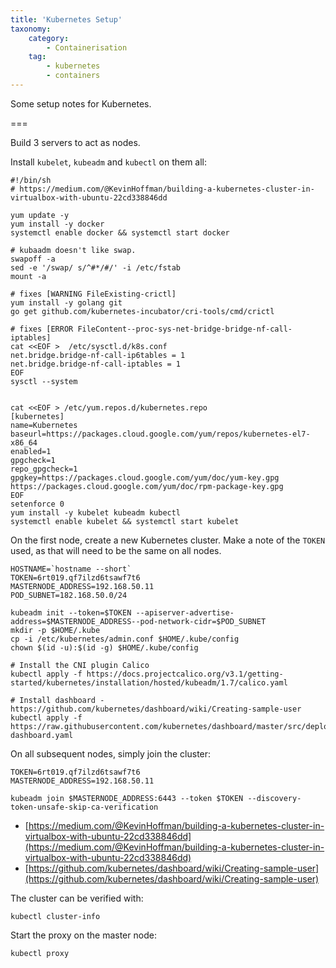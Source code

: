 ```yaml
---
title: 'Kubernetes Setup'
taxonomy:
    category:
        - Containerisation
    tag:
        - kubernetes
        - containers
---
```


Some setup notes for Kubernetes.

===

Build 3 servers to act as nodes.

Install `kubelet`, `kubeadm` and `kubectl` on them all:

    #!/bin/sh
    # https://medium.com/@KevinHoffman/building-a-kubernetes-cluster-in-virtualbox-with-ubuntu-22cd338846dd

    yum update -y
    yum install -y docker
    systemctl enable docker && systemctl start docker

    # kubaadm doesn't like swap.
    swapoff -a
    sed -e '/swap/ s/^#*/#/' -i /etc/fstab
    mount -a

    # fixes [WARNING FileExisting-crictl]
    yum install -y golang git
    go get github.com/kubernetes-incubator/cri-tools/cmd/crictl

    # fixes [ERROR FileContent--proc-sys-net-bridge-bridge-nf-call-iptables]
    cat <<EOF >  /etc/sysctl.d/k8s.conf
    net.bridge.bridge-nf-call-ip6tables = 1
    net.bridge.bridge-nf-call-iptables = 1
    EOF
    sysctl --system


    cat <<EOF > /etc/yum.repos.d/kubernetes.repo
    [kubernetes]
    name=Kubernetes
    baseurl=https://packages.cloud.google.com/yum/repos/kubernetes-el7-x86_64
    enabled=1
    gpgcheck=1
    repo_gpgcheck=1
    gpgkey=https://packages.cloud.google.com/yum/doc/yum-key.gpg https://packages.cloud.google.com/yum/doc/rpm-package-key.gpg
    EOF
    setenforce 0
    yum install -y kubelet kubeadm kubectl
    systemctl enable kubelet && systemctl start kubelet

On the first node, create a new Kubernetes cluster. Make a note of the `TOKEN` used, as that will need to be the same on all nodes.

    HOSTNAME=`hostname --short`
    TOKEN=6rt019.qf7ilzd6tsawf7t6
    MASTERNODE_ADDRESS=192.168.50.11
    POD_SUBNET=182.168.50.0/24

    kubeadm init --token=$TOKEN --apiserver-advertise-address=$MASTERNODE_ADDRESS--pod-network-cidr=$POD_SUBNET
    mkdir -p $HOME/.kube
    cp -i /etc/kubernetes/admin.conf $HOME/.kube/config
    chown $(id -u):$(id -g) $HOME/.kube/config

    # Install the CNI plugin Calico
    kubectl apply -f https://docs.projectcalico.org/v3.1/getting-started/kubernetes/installation/hosted/kubeadm/1.7/calico.yaml

    # Install dashboard - https://github.com/kubernetes/dashboard/wiki/Creating-sample-user
    kubectl apply -f https://raw.githubusercontent.com/kubernetes/dashboard/master/src/deploy/recommended/kubernetes-dashboard.yaml


On all subsequent nodes, simply join the cluster:

    TOKEN=6rt019.qf7ilzd6tsawf7t6
    MASTERNODE_ADDRESS=192.168.50.11

    kubeadm join $MASTERNODE_ADDRESS:6443 --token $TOKEN --discovery-token-unsafe-skip-ca-verification

- [https://medium.com/@KevinHoffman/building-a-kubernetes-cluster-in-virtualbox-with-ubuntu-22cd338846dd](https://medium.com/@KevinHoffman/building-a-kubernetes-cluster-in-virtualbox-with-ubuntu-22cd338846dd)
- [https://github.com/kubernetes/dashboard/wiki/Creating-sample-user](https://github.com/kubernetes/dashboard/wiki/Creating-sample-user)

The cluster can be verified with:

    kubectl cluster-info

Start the proxy on the master node:

    kubectl proxy
